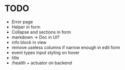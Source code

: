 # TODO

- Error page
- Helper in form
- Collapse and sections in form
- markdown -> Doc in UI?
- info block in view
- remove useless columns if narrow enough in edit form
- event types input styling on hover
- title
- /health + actuator on backend
